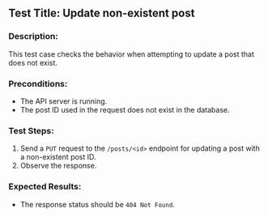 ## Test Title: Update non-existent post

### Description:

This test case checks the behavior when attempting to update a post that does not exist.

### Preconditions:

- The API server is running.
- The post ID used in the request does not exist in the database.

### Test Steps:

1. Send a `PUT` request to the `/posts/<id>` endpoint for updating a post with a non-existent post ID.
2. Observe the response.

### Expected Results:

- The response status should be `404 Not Found`.
